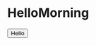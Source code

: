 # HelloMorning
<!DOCTYPE html>
<html>
<head>
	<title>Hello Morning</title>
</head>
<body>
 <p>
 	<input type="button" value="Hello">
 </p>
</body>
</html>